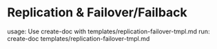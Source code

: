 # Replication & Failover/Failback

usage: Use create-doc with templates/replication-failover-tmpl.md
run: create-doc templates/replication-failover-tmpl.md
